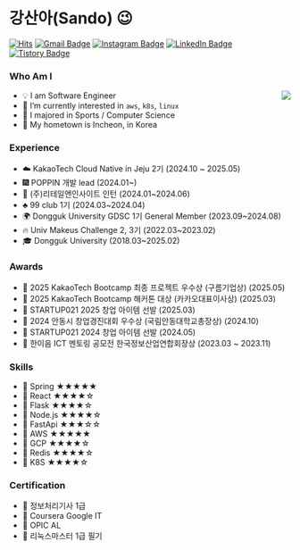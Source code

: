 # 강산아(Sando) 😉
[![Hits](https://hits.seeyoufarm.com/api/count/incr/badge.svg?url=https%3A%2F%2Fgithub.com%2Fgsandoo&count_bg=%23EB8B10&title_bg=%23684327&icon=&icon_color=%23E7E7E7&title=VISIT&edge_flat=false)](https://github.com/gsandoo) 
[![Gmail Badge](https://img.shields.io/badge/Gmail-D14836?style=flat&logo=Gmail&logoColor=white)](mailto:dev.gsandoo@gmail.com) 
[![Instagram Badge](https://img.shields.io/badge/Instagram-9c38d1?style=flat&logo=Instagram&logoColor=white)](https://www.instagram.com/sando.dev) 
[![LinkedIn Badge](https://img.shields.io/badge/LinkedIn-0a66c2?style=flat&logo=LinkedIn&logoColor=white)](https://www.https:/linkedin.com/in/%EC%82%B0%EC%95%84-%EB%8F%99%EA%B5%AD%EB%8C%80-%EA%B0%95-373476291/) 
[![Tistory Badge](https://img.shields.io/badge/Tech%20Blog-555263?style=flat&logoColor=white)](https://rogersddt.tistory.com/)

  
 ### Who Am I

<img align='right' src="http://mazassumnida.wtf/api/v2/generate_badge?boj=gsandoo">

- 💡 I am Software Engineer 
- 🌱 I’m currently interested in `aws`, `k8s`, `linux`
- 🥇 I majored in Sports / Computer Science
- 🚅 My hometown is Incheon, in Korea



 ### Experience

- ☁️  KakaoTech Cloud Native in Jeju 2기 (2024.10 ~ 2025.05)
- 🎆 POPPIN 개발 lead (2024.01~)
- 🏢 (주)리테일앤인사이트 인턴 (2024.01~2024.06)
- :clubs: 99 club 1기 (2024.03~2024.04)
- 🌍 Dongguk University GDSC 1기 General Member (2023.09~2024.08)
- 🔥 Univ Makeus Challenge 2, 3기 (2022.03~2023.02)
- 🎓 Dongguk University (2018.03~2025.02)

### Awards
- 🥇 2025 KakaoTech Bootcamp 최종 프로젝트 우수상 (구름기업상) (2025.05)
- 🥇 2025 KakaoTech Bootcamp 해커톤 대상 (카카오대표이사상) (2025.03)
- 🥇 STARTUP021 2025 창업 아이템 선발 (2025.03)
- 🥇 2024 안동시 창업경진대회 우수상 (국림안동대학교총장상) (2024.10)
- 🥇 STARTUP021 2024 창업 아이템 선발 (2024.05)
- 🏅 한이음 ICT 멘토링 공모전 한국정보산업연합회장상 (2023.03 ~ 2023.11)
  
 ### Skills

- :wrench: Spring ★★★★★
- :wrench: React ★★★★☆
- :wrench: Flask ★★★★☆
- :wrench: Node.js ★★★★☆
- :wrench: FastApi ★★★☆☆
- :wrench: AWS ★★★★★
- :wrench: GCP ★★★★☆
- :wrench: Redis ★★★★☆
- :wrench: K8S ★★★★☆

 ### Certification

- 📜 정보처리기사 1급 
- 📜 Coursera Google IT
- 📜 OPIC AL
- 📜 리눅스마스터 1급 필기

